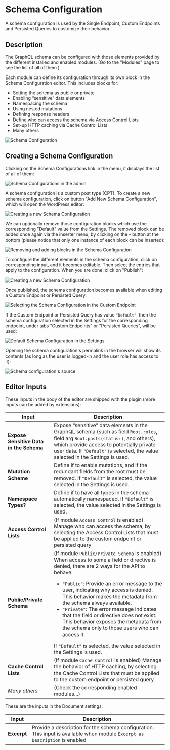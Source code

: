 # Schema Configuration

A schema configuration is used by the Single Endpoint, Custom Endpoints and Persisted Queries to customize their behavior.

## Description

The GraphQL schema can be configured with those elements provided by the different installed and enabled modules. (Go to the "Modules" page to see the list of all of them.)

Each module can define its configuration through its own block in the Schema Configuration editor. This includes blocks for:

- Setting the schema as public or private
- Enabling “sensitive” data elements
- Namespacing the schema
- Using nested mutations
- Defining response headers
- Define who can access the schema via Access Control Lists
- Set-up HTTP caching via Cache Control Lists
- Many others

![Schema Configuration](../../images/schema-configuration.png)

## Creating a Schema Configuration

Clicking on the Schema Configurations link in the menu, it displays the list of all of them:

<div class="img-width-1024" markdown=1>

![Schema Configurations in the admin](../../images/schema-configurations-page.png)

</div>

A schema configuration is a custom post type (CPT). To create a new schema configuration, click on button "Add New Schema Configuration", which will open the WordPress editor:

<div class="img-width-1024" markdown=1>

![Creating a new Schema Configuration](../../images/new-schema-configuration.png)

</div>

We can optionally remove those configuration blocks which use the corresponding "Default" value from the Settings. The removed block can be added once again via the inserter menu, by clicking on the `+` button at the bottom (please notice that only one instance of each block can be inserted):

<div class="img-width-1024" markdown=1>

![Removing and adding blocks in the Schema Configuration](../../images/schema-configuration-removing-and-adding-blocks.gif)

</div>

To configure the different elements in the schema configuration, click on corresponding input, and it becomes editable. Then select the entries that apply to the configuration. When you are done, click on "Publish":

<div class="img-width-1024" markdown=1>

![Creating a new Schema Configuration](../../images/editing-schema-configuration.gif)

</div>

Once published, the schema configuration becomes available when editing a Custom Endpoint or Persisted Query:

<div class="img-width-1024" markdown=1>

![Selecting the Schema Configuration in the Custom Endpoint](../../images/schema-configuration-in-custom-endpoint.png)

</div>

If the Custom Endpoint or Persisted Query has value `"Default"`, then the schema configuration selected in the Settings for the corresponding endpoint, under tabs "Custom Endpoints" or "Persisted Queries", will be used:

<div class="img-width-1024" markdown=1>

![Default Schema Configuration in the Settings](../../images/settings-default-schema-configuration-for-custom-endpoints.png)

</div>

Opening the schema configuration's permalink in the browser will show its contents (as long as the user is logged-in and the user role has access to it):

<div class="img-width-1024" markdown=1>

![Schema configuration's source](../../images/schema-configuration-source.png)

</div>

## Editor Inputs

These inputs in the body of the editor are shipped with the plugin (more inputs can be added by extensions):

<table>
<thead>
<tr>
    <th>Input</th>
    <th>Description</th>
</tr>
</thead>
<tbody>
<tr>
    <td><strong>Expose Sensitive Data in the Schema</strong></td>
    <td>Expose “sensitive” data elements in the GraphQL schema (such as field <code>Root.roles</code>, field arg <code>Root.posts(status:)</code>, and others), which provide access to potentially private user data. If <code>"Default"</code> is selected, the value selected in the Settings is used.</td>
</tr>
<tr>
    <td><strong>Mutation Scheme</strong></td><td>Define if to enable mutations, and if the redundant fields from the root must be removed. If <code>"Default"</code> is selected, the value selected in the Settings is used.</td>
</tr>
<tr>
    <td><strong>Namespace Types?</strong></td><td>Define if to have all types in the schema automatically namespaced. If <code>"Default"</code> is selected, the value selected in the Settings is used.</td>
</tr>
<tr>
    <td><strong>Access Control Lists</strong></td>
    <td>(If module <code>Access Control</code> is enabled) Manage who can access the schema, by selecting the Access Control Lists that must be applied to the custom endpoint or persisted query</td>
</tr>
<tr>
    <td><strong>Public/Private Schema</strong></td>
    <td>(If module <code>Public/Private Schema</code> is enabled) When access to some a field or directive is denied, there are 2 ways for the API to behave:<ul><li><code>"Public"</code>: Provide an error message to the user, indicating why access is denied. This behavior makes the metadata from the schema always available.</li><li><code>"Private"</code>: The error message indicates that the field or directive does not exist. This behavior exposes the metadata from the schema only to those users who can access it.</li></ul>If <code>"Default"</code> is selected, the value selected in the Settings is used.</td>
</tr>
<tr>
    <td><strong>Cache Control Lists</strong></td>
    <td>(If module <code>Cache Control</code> is enabled) Manage the behavior of HTTP caching, by selecting the Cache Control Lists that must be applied to the custom endpoint or persisted query</td>
</tr>
<tr>
    <td><em>Many others</em></td>
    <td>(Check the corresponding enabled modules...)</td>
</tr>
</tbody>
</table>

These are the inputs in the Document settings:

| Input | Description |
| --- | --- |
| **Excerpt** | Provide a description for the schema configuration.<br/>This input is available when module `Excerpt as Description` is enabled |
